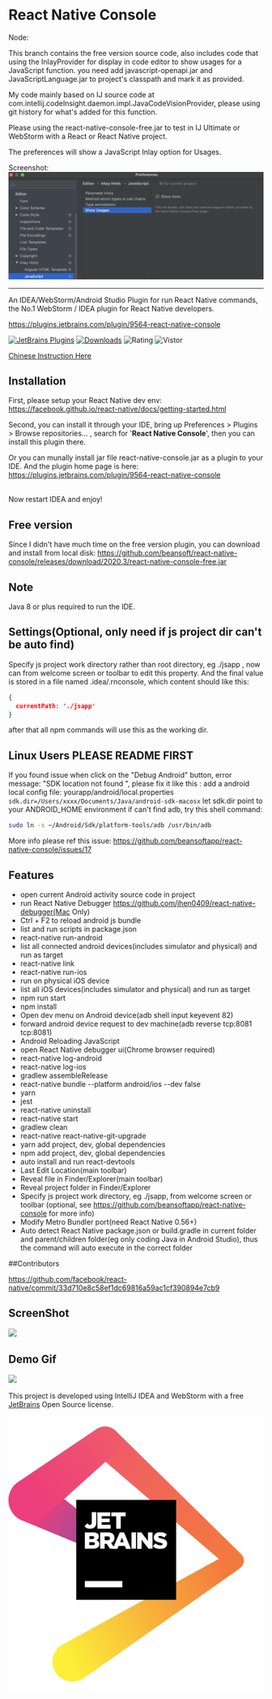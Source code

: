 # React Native Console


Node:

This branch contains the free version source code, also includes code that using the InlayProvider for display 
in code editor to show usages for a JavaScript function.
you need add javascript-openapi.jar and JavaScriptLanguage.jar to project's classpath and mark it as provided.

My code mainly based on IJ source code at com.intellij.codeInsight.daemon.impl.JavaCodeVisionProvider, please using git
history for what's added for this function.

Please using the react-native-console-free.jar to test in IJ Ultimate or WebStorm with a React or React Native project.

The preferences will show a JavaScript Inlay option for Usages.

Screenshot:
![](./screenshot/JSX_hints.png)

---


An IDEA/WebStorm/Android Studio Plugin for run React Native commands, the No.1 WebStorm / IDEA plugin for React Native developers.

https://plugins.jetbrains.com/plugin/9564-react-native-console 

[![JetBrains Plugins](https://img.shields.io/jetbrains/plugin/v/9564-react-native-console.svg)](https://plugins.jetbrains.com/plugin/9564-react-native-console)
[![Downloads](https://img.shields.io/jetbrains/plugin/d/9564-react-native-console.svg)](https://plugins.jetbrains.com/plugin/9564-react-native-console) ![Rating](https://img.shields.io/jetbrains/plugin/r/rating/9564)  ![Vistor](https://visitor-badge.glitch.me/badge?page_id=react-native-console)

[Chinese Instruction Here](README_CN.m)

## Installation
First, please setup your React Native dev env:
https://facebook.github.io/react-native/docs/getting-started.html

Second, you can install it through your IDE, bring up  Preferences > Plugins > Browse repositories... , search for '**React Native Console**',
then you can install this plugin there.<br/>

Or
you can munally install jar file react-native-console.jar as a plugin to your IDE. And the plugin home page is here: https://plugins.jetbrains.com/plugin/9564-react-native-console<br/><br/>

Now restart IDEA and enjoy!

## Free version
Since I didn't have much time on the free version plugin, you can download and install from local disk: https://github.com/beansoft/react-native-console/releases/download/2020.3/react-native-console-free.jar

## Note
Java 8 or plus required to run the IDE.<br/>

## Settings(Optional, only need if js project dir can't be auto find)
Specify js project work directory rather than root directory, eg ./jsapp , now can from welcome screen or toolbar to edit this property. And the final value is stored in a file named .idea/.rnconsole, which content should like this:

```json
{
  currentPath: './jsapp'
}
```

after that all npm commands will use this as the working dir.

## Linux Users PLEASE README FIRST

If you found issue when click on the "Debug Android" button, error message: 
 "SDK location not found ", please fix it like this :
add a android local config file:
yourapp/android/local.properties
`sdk.dir=/Users/xxxx/Documents/Java/android-sdk-macosx`
let sdk.dir point to your ANDROID_HOME environment 
if can't find adb, try this shell command:

```sh
sudo ln -s ~/Android/Sdk/platform-tools/adb /usr/bin/adb
```


More info please ref this issue:
https://github.com/beansoftapp/react-native-console/issues/17


## Features
- open current Android activity source code in project
- run React Native Debugger https://github.com/jhen0409/react-native-debugger(Mac Only)
- Ctrl + F2 to reload android js bundle
- list and run scripts in package.json
- react-native run-android
- list all connected android devices(includes simulator and physical) and run as target
- react-native link
- react-native run-ios
- run on physical iOS device
- list all iOS devices(includes simulator and physical) and run as target
- npm run start
- npm install
- Open dev menu on Android device(adb shell input keyevent 82)
- forward android device request to dev machine(adb reverse tcp:8081 tcp:8081)
- Android Reloading JavaScript
- open React Native debugger ui(Chrome browser required)
- react-native log-android
- react-native log-ios
- gradlew assembleRelease
- react-native bundle --platform android/ios --dev false
- yarn
- jest
- react-native uninstall
- react-native start
- gradlew clean
- react-native react-native-git-upgrade
- yarn add project, dev, global dependencies
- npm add project, dev, global dependencies
- auto install and run react-devtools
- Last Edit Location(main toolbar)
- Reveal file in Finder/Explorer(main toolbar)
- Reveal project folder in Finder/Explorer
- Specify js project work directory, eg ./jsapp, from welcome screen or toolbar (optional, see https://github.com/beansoftapp/react-native-console for more info)
- Modify Metro Bundler port(need React Native 0.56+)
- Auto detect React Native package.json or build.gradle in current folder and parent/children folder(eg only coding Java in Android Studio), thus the command will auto execute in the correct folder



##Contributors

https://github.com/facebook/react-native/commit/33d710e8c58ef1dc69816a59ac1cf390894e7cb9

## ScreenShot

![](https://plugins.jetbrains.com/files/9564/screenshot_17784.png)

## Demo Gif
![](https://raw.githubusercontent.com/beansoftapp/react-native-console/master/screenshot/rnconsole.gif)


This project is developed using IntelliJ IDEA and WebStorm with a free [JetBrains](https://www.jetbrains.com/?from=ReactNativeConsole) Open Source license.
 
[![jetbrains](jetbrains.png)](https://www.jetbrains.com/?from=ReactNativeConsole)
